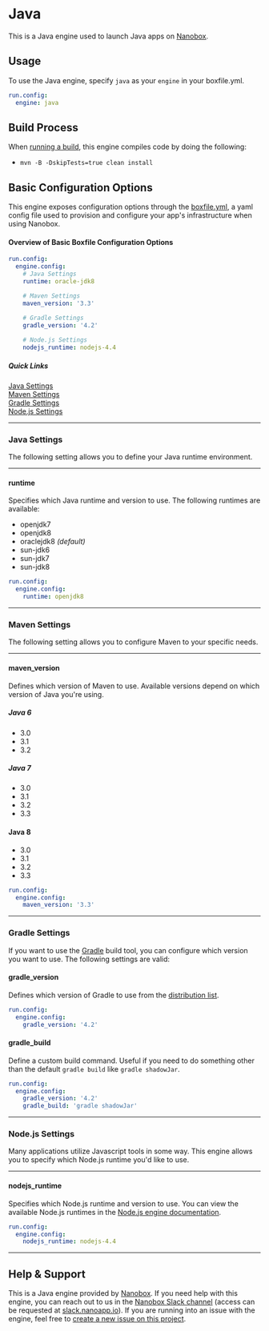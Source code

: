 # Java

This is a Java engine used to launch Java apps on [Nanobox](http://nanobox.io).

## Usage
To use the Java engine, specify `java` as your `engine` in your boxfile.yml.

```yaml
run.config:
  engine: java
```

## Build Process
When [running a build](https://docs.nanboox.io/cli/build/), this engine compiles code by doing the following:

- `mvn -B -DskipTests=true clean install`

## Basic Configuration Options
This engine exposes configuration options through the [boxfile.yml](http://docs.nanobox.io/app-config/boxfile/), a yaml config file used to provision and configure your app's infrastructure when using Nanobox.


#### Overview of Basic Boxfile Configuration Options

```yaml
run.config:
  engine.config:
    # Java Settings
    runtime: oracle-jdk8

    # Maven Settings
    maven_version: '3.3'
    
    # Gradle Settings
    gradle_version: '4.2'

    # Node.js Settings
    nodejs_runtime: nodejs-4.4
```

##### Quick Links
[Java Settings](#java-settings)  
[Maven Settings](#maven-settings)  
[Gradle Settings](#maven-settings)  
[Node.js Settings](#node-js-settings)

---

### Java Settings
The following setting allows you to define your Java runtime environment.

---

#### runtime
Specifies which Java runtime and version to use. The following runtimes are available:

- openjdk7
- openjdk8
- oraclejdk8 *(default)*
- sun-jdk6
- sun-jdk7
- sun-jdk8

```yaml
run.config:
  engine.config:
    runtime: openjdk8
```

---

### Maven Settings
The following setting allows you to configure Maven to your specific needs.

---

#### maven_version
Defines which version of Maven to use. Available versions depend on which version of Java you're using.

##### Java 6
- 3.0
- 3.1
- 3.2

##### Java 7
- 3.0
- 3.1
- 3.2
- 3.3

#### Java 8
- 3.0
- 3.1
- 3.2
- 3.3

```yaml
run.config:
  engine.config:
    maven_version: '3.3'
```

---

### Gradle Settings

If you want to use the [Gradle](https://gradle.org) build tool, you can configure which version you want to use.
The following settings are valid:

#### gradle_version

Defines which version of Gradle to use from the [distribution list](services.gradle.org/distributions/).

```yaml
run.config:
  engine.config:
    gradle_version: '4.2'
```

#### gradle_build

Define a custom build command. Useful if you need to do something other than the default `gradle build` like `gradle shadowJar`.

```yaml
run.config:
  engine.config:
    gradle_version: '4.2'
    gradle_build: 'gradle shadowJar'
```


---

### Node.js Settings
Many applications utilize Javascript tools in some way. This engine allows you to specify which Node.js runtime you'd like to use.

---

#### nodejs_runtime
Specifies which Node.js runtime and version to use. You can view the available Node.js runtimes in the [Node.js engine documentation](https://github.com/nanobox-io/nanobox-engine-nodejs#runtime).

```yaml
run.config:
  engine.config:
    nodejs_runtime: nodejs-4.4
```

---

## Help & Support
This is a Java engine provided by [Nanobox](http://nanobox.io). If you need help with this engine, you can reach out to us in the [Nanobox Slack channel](https://nanoboxio.slack.com) (access can be requested at [slack.nanoapp.io](http://slack.nanoapp.io)). If you are running into an issue with the engine, feel free to [create a new issue on this project](https://github.com/nanobox-io/nanobox-engine-java/issues/new).
